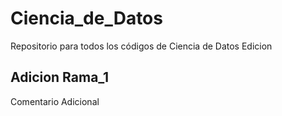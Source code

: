 # Ciencia_de_Datos
Repositorio para todos los códigos de Ciencia de Datos
Edicion

## Adicion Rama_1

Comentario Adicional
